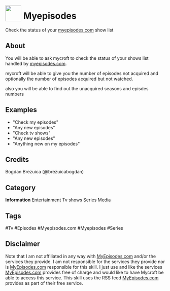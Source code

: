 # <img src="https://raw.githack.com/FortAwesome/Font-Awesome/master/svgs/solid/tv.svg" card_color="#40DBB0" width="50" height="50" style="vertical-align:bottom"/> Myepisodes
Check the status of your [myepisodes.com](http://www.myepisodes.com) show list

## About
You will be able to ask mycroft to check the status of your shows list handled by [myepisodes.com](http://www.myepisodes.com).

mycroft will be able to give you the number of episodes not acquired and optionally the number of episodes acquired but not watched.

also you will be able to find out the unacquired seasons and episdes numbers

## Examples
* "Check my episodes"
* "Any new episodes"
* "Check tv shows"
* "Any new episodes"
* "Anything new on my episodes"

## Credits
Bogdan Brezuica (@brezuicabogdan)

## Category
**Information**
Entertainment
Tv shows
Series
Media

## Tags
#Tv
#Episodes
#Myepisodes.com
#Myepisodes
#Series

## Disclaimer
Note that I am not affiliated in any way with [MyEpisodes.com](http://www.myepisodes.com) and/or the services they provide. I am not responsible for the services they provide nor is [MyEpisodes.com](http://www.myepisodes.com) responsible for this skill.
I just use and like the services [MyEpisodes.com](http://www.myepisodes.com) provides free of charge and would like to have Mycroft be able to access this service.
This skill uses the RSS feed [MyEpisodes.com](http://www.myepisodes.com) provides as part of their free service.